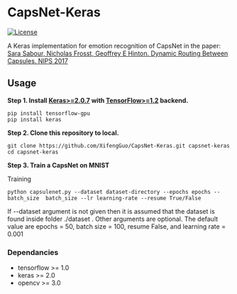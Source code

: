# CapsNet-Keras
[![License](https://img.shields.io/github/license/mashape/apistatus.svg?maxAge=2592000)](https://github.com/XifengGuo/CapsNet-Keras/blob/master/LICENSE)

A Keras implementation for emotion recognition of CapsNet in the paper:   
[Sara Sabour, Nicholas Frosst, Geoffrey E Hinton. Dynamic Routing Between Capsules. NIPS 2017](https://arxiv.org/abs/1710.09829)   

## Usage

**Step 1.
Install [Keras>=2.0.7](https://github.com/fchollet/keras) 
with [TensorFlow>=1.2](https://github.com/tensorflow/tensorflow) backend.**
```
pip install tensorflow-gpu
pip install keras
```

**Step 2. Clone this repository to local.**
```
git clone https://github.com/XifengGuo/CapsNet-Keras.git capsnet-keras
cd capsnet-keras
```

**Step 3. Train a CapsNet on MNIST**  

Training 
```
python capsulenet.py --dataset dataset-directory --epochs epochs --batch_size  batch_size --lr learning-rate --resume True/False
```
If --dataset argument is not given then it is assumed that the dataset is found inside folder ./dataset . Other arguments are optional. The default value are  epochs = 50, batch size = 100, resume False, and learning rate = 0.001 

### Dependancies

* tensorflow >= 1.0
* keras >= 2.0
* opencv >= 3.0

